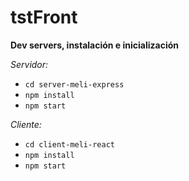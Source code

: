 # tstFront

**Dev servers, instalación e inicialización**

*Servidor:*
* `cd server-meli-express`
* `npm install`
* `npm start`

*Cliente:*
* `cd client-meli-react`
* `npm install`
* `npm start`
